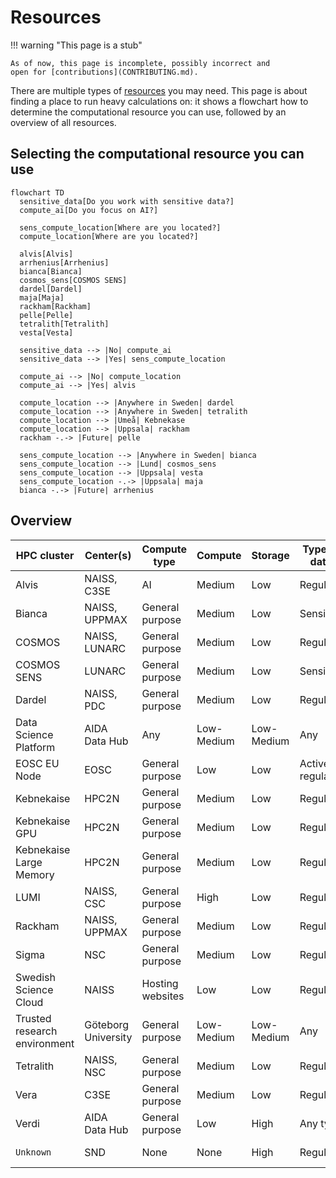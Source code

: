 # Resources

!!! warning "This page is a stub"

    As of now, this page is incomplete, possibly incorrect and
    open for [contributions](CONTRIBUTING.md).

There are multiple types of [resources](resources.md) you may need.
This page is about finding a place to run heavy calculations on:
it shows a flowchart how to determine the computational resource
you can use, followed by an overview of all resources.

## Selecting the computational resource you can use

```mermaid
flowchart TD
  sensitive_data[Do you work with sensitive data?]
  compute_ai[Do you focus on AI?]

  sens_compute_location[Where are you located?]
  compute_location[Where are you located?]

  alvis[Alvis]
  arrhenius[Arrhenius]
  bianca[Bianca]
  cosmos_sens[COSMOS SENS]
  dardel[Dardel]
  maja[Maja]
  rackham[Rackham]
  pelle[Pelle]
  tetralith[Tetralith]
  vesta[Vesta]

  sensitive_data --> |No| compute_ai
  sensitive_data --> |Yes| sens_compute_location

  compute_ai --> |No| compute_location
  compute_ai --> |Yes| alvis

  compute_location --> |Anywhere in Sweden| dardel
  compute_location --> |Anywhere in Sweden| tetralith
  compute_location --> |Umeå| Kebnekase
  compute_location --> |Uppsala| rackham
  rackham -.-> |Future| pelle

  sens_compute_location --> |Anywhere in Sweden| bianca
  sens_compute_location --> |Lund| cosmos_sens
  sens_compute_location --> |Uppsala| vesta
  sens_compute_location -.-> |Uppsala| maja
  bianca -.-> |Future| arrhenius
```

## Overview

<!-- markdownlint-disable MD013 --><!-- Tables cannot be split up over lines, hence will break 80 characters per line -->

HPC cluster                 | Center(s)              | Compute type    | Compute   | Storage   |Type of data        | Costs for user                                                | Accessible for
----------------------------|------------------------|-----------------|-----------|-----------|--------------------|---------------------------------------------------------------|----------------------
Alvis                       | NAISS, C3SE            | AI              | Medium    | Low       | Regular            | Free                                                          | Swedish researchers
Bianca                      | NAISS, UPPMAX          | General purpose | Medium    | Low       | Sensitive          | Free                                                          | Swedish researchers
COSMOS                      | NAISS, LUNARC          | General purpose | Medium    | Low       | Regular            | Free                                                          | Swedish researchers
COSMOS SENS                 | LUNARC                 | General purpose | Medium    | Low       | Sensitive          | Free                                                          | Lund researchers
Dardel                      | NAISS, PDC             | General purpose | Medium    | Low       | Regular            | Free                                                          | Swedish researchers
Data Science Platform       | AIDA Data Hub          | Any             | Low-Medium| Low-Medium| Any                | [Prices](https://datahub.aida.scilifelab.se/services/#prices) | Anyone
EOSC EU Node                | EOSC                   | General purpose | Low       | Low       | Active, regular    | Free                                                          | Researchers in Europe
Kebnekaise                  | HPC2N                  | General purpose | Medium    | Low       | Regular            | Free                                                          | Umeå researchers
Kebnekaise GPU              | HPC2N                  | General purpose | Medium    | Low       | Regular            | Free                                                          | Umeå researchers
Kebnekaise Large Memory     | HPC2N                  | General purpose | Medium    | Low       | Regular            | Free                                                          | Umeå researchers
LUMI                        | NAISS, CSC             | General purpose | High      | Low       | Regular            | Free                                                          | Swedish researchers
Rackham                     | NAISS, UPPMAX          | General purpose | Medium    | Low       | Regular            | Free                                                          | Uppsala researchers
Sigma                       | NSC                    | General purpose | Medium    | Low       | Regular            | Free                                                          | Linköping researchers
Swedish Science Cloud       | NAISS                  | Hosting websites| Low       | Low       | Regular            | Free                                                          | Swedish researchers
Trusted research environment| Göteborg University    | General purpose | Low-Medium| Low-Medium| Any                | Free                                                          | Göteborg researchers
Tetralith                   | NAISS, NSC             | General purpose | Medium    | Low       | Regular            | Free                                                          | Swedish researchers
Vera                        | C3SE                   | General purpose | Medium    | Low       | Regular            | Free                                                          | Linköping researchers
Verdi                       | AIDA Data Hub          | General purpose | Low       | High      | Any type           | Depends                                                       | Anyone
`Unknown`                   | SND                    | None            | None      | High      | Regular            | Free                                                          | Swedish researchers

<!-- markdownlint-enable MD013 -->

